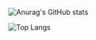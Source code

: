 ![Anurag's GitHub stats](https://github-readme-stats.vercel.app/api?username=Sorax5&show_icons=true&theme=radical)

![Top Langs](https://github-readme-stats.vercel.app/api/top-langs/?username=Sorax5&show_icons=true&theme=radical&layout=compact)

